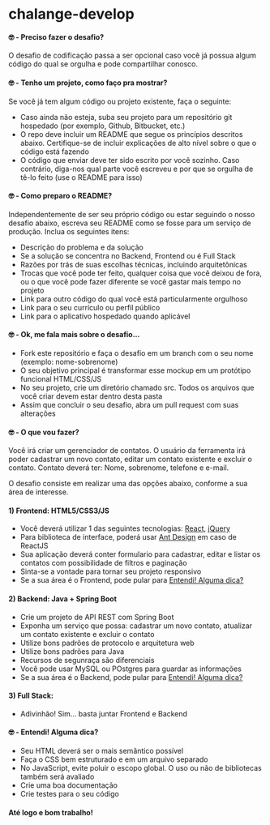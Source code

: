 # chalange-develop

#### 🤓 - Preciso fazer o desafio?

O desafio de codificação passa a ser opcional caso você já possua algum código do qual se orgulha e pode compartilhar conosco.

#### 🤓 - Tenho um projeto, como faço pra mostrar?

Se você já tem algum código ou projeto existente, faça o seguinte:

- Caso ainda não esteja, suba seu projeto para um repositório git hospedado (por exemplo, Github, Bitbucket, etc.)
- O repo deve incluir um README que segue os princípios descritos abaixo. Certifique-se de incluir explicações de alto nível sobre o que o código está fazendo
- O código que enviar deve ter sido escrito por você sozinho. Caso contrário, diga-nos qual parte você escreveu e por que se orgulha de tê-lo feito (use o README para isso)

#### 🤓 - Como preparo o README?

Independentemente de ser seu próprio código ou estar seguindo o nosso desafio abaixo, escreva seu README como se fosse para um serviço de produção. Inclua os seguintes itens:

- Descrição do problema e da solução
- Se a solução se concentra no Backend, Frontend ou é Full Stack
- Razões por trás de suas escolhas técnicas, incluindo arquitetônicas
- Trocas que você pode ter feito, qualquer coisa que você deixou de fora, ou o que você pode fazer diferente se você gastar mais tempo no projeto
- Link para outro código do qual você está particularmente orgulhoso
- Link para o seu currículo ou perfil público
- Link para o aplicativo hospedado quando aplicável


#### 🤓 - Ok, me fala mais sobre o desafio...

- Fork este repositório e faça o desafio em um branch com o seu nome (exemplo: nome-sobrenome)
- O seu objetivo principal é transformar esse mockup em um protótipo funcional HTML/CSS/JS
- No seu projeto, crie um diretório chamado src. Todos os arquivos que você criar devem estar dentro desta pasta
- Assim que concluir o seu desafio, abra um pull request com suas alterações

#### 🤓 - O que vou fazer?

Você irá criar um gerenciador de contatos. O usuário da ferramenta irá poder cadastrar um novo contato, editar um contato existente e excluir o contato.
Contato deverá ter: Nome, sobrenome, telefone e e-mail.

O desafio consiste em realizar uma das opções abaixo, conforme a sua área de interesse.

#### 1) Frontend: HTML5/CSS3/JS

- Você deverá utilizar 1 das seguintes tecnologias: [React](https://github.com/facebook/react), [jQuery](https://jquery.com/)
- Para biblioteca de interface, poderá usar [Ant Design](https://ant.design/) em caso de ReactJS
- Sua aplicação deverá conter formulario para cadastrar, editar e listar os contatos com possibilidade de filtros e paginação
- Sinta-se a vontade para tornar seu projeto responsivo
- Se a sua área é o Frontend, pode pular para [Entendi! Alguma dica?](#--entendi-alguma-dica)

#### 2) Backend: Java + Spring Boot

- Crie um projeto de API REST com Spring Boot
- Exponha um serviço que possa: cadastrar um novo contato, atualizar um contato existente e excluir o contato
- Utilize bons padrões de protocolo e arquitetura web
- Utilize bons padrões para Java
- Recursos de segunraça são diferenciais
- Você pode usar MySQL ou POstgres para guardar as informações
- Se a sua área é o Backend, pode pular para [Entendi! Alguma dica?](#--entendi-alguma-dica)

#### 3) Full Stack:

- Adivinhão! Sim... basta juntar Frontend e Backend


#### 🤓 - Entendi! Alguma dica?

- Seu HTML deverá ser o mais semântico possível
- Faça o CSS bem estruturado e em um arquivo separado
- No JavaScript, evite poluir o escopo global. O uso ou não de bibliotecas também será avaliado
- Crie uma boa documentação
- Crie testes para o seu código


#### Até logo e bom trabalho!
